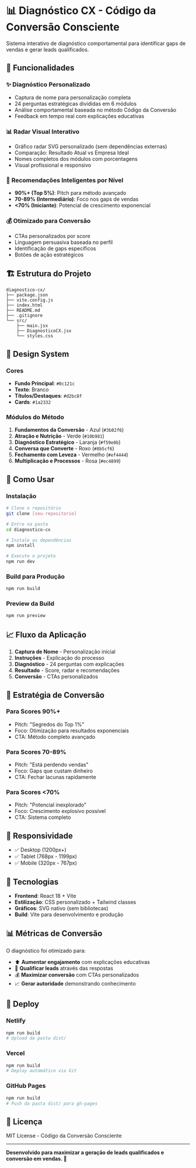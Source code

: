 # 📊 Diagnóstico CX - Código da Conversão Consciente

Sistema interativo de diagnóstico comportamental para identificar gaps de vendas e gerar leads qualificados.

## 🎯 Funcionalidades

### ✨ **Diagnóstico Personalizado**
- Captura de nome para personalização completa
- 24 perguntas estratégicas divididas em 6 módulos
- Análise comportamental baseada no método Código da Conversão
- Feedback em tempo real com explicações educativas

### 📊 **Radar Visual Interativo**
- Gráfico radar SVG personalizado (sem dependências externas)
- Comparação: Resultado Atual vs Empresa Ideal
- Nomes completos dos módulos com porcentagens
- Visual profissional e responsivo

### 🎯 **Recomendações Inteligentes por Nível**
- **90%+ (Top 5%)**: Pitch para método avançado
- **70-89% (Intermediário)**: Foco nos gaps de vendas
- **<70% (Iniciante)**: Potencial de crescimento exponencial

### 💰 **Otimizado para Conversão**
- CTAs personalizados por score
- Linguagem persuasiva baseada no perfil
- Identificação de gaps específicos
- Botões de ação estratégicos

## 🏗 Estrutura do Projeto

```
diagnostico-cx/
├── package.json
├── vite.config.js
├── index.html
├── README.md
├── .gitignore
└── src/
    ├── main.jsx
    ├── DiagnosticoCX.jsx
    └── styles.css
```

## 🎨 Design System

### **Cores**
- **Fundo Principal**: `#0c121c` 
- **Texto**: Branco
- **Títulos/Destaques**: `#d2bc8f`
- **Cards**: `#1a2332`

### **Módulos do Método**
1. **Fundamentos da Conversão** - Azul (`#3b82f6`)
2. **Atração e Nutrição** - Verde (`#10b981`)
3. **Diagnóstico Estratégico** - Laranja (`#f59e0b`)
4. **Conversa que Converte** - Roxo (`#8b5cf6`)
5. **Fechamento com Leveza** - Vermelho (`#ef4444`)
6. **Multiplicação e Processos** - Rosa (`#ec4899`)

## 🚀 Como Usar

### **Instalação**
```bash
# Clone o repositório
git clone [seu-repositorio]

# Entre na pasta
cd diagnostico-cx

# Instale as dependências
npm install

# Execute o projeto
npm run dev
```

### **Build para Produção**
```bash
npm run build
```

### **Preview da Build**
```bash
npm run preview
```

## 📈 Fluxo da Aplicação

1. **Captura de Nome** - Personalização inicial
2. **Instruções** - Explicação do processo
3. **Diagnóstico** - 24 perguntas com explicações
4. **Resultado** - Score, radar e recomendações
5. **Conversão** - CTAs personalizados

## 🎯 Estratégia de Conversão

### **Para Scores 90%+**
- Pitch: "Segredos do Top 1%"
- Foco: Otimização para resultados exponenciais
- CTA: Método completo avançado

### **Para Scores 70-89%**
- Pitch: "Está perdendo vendas"
- Foco: Gaps que custam dinheiro
- CTA: Fechar lacunas rapidamente

### **Para Scores <70%**
- Pitch: "Potencial inexplorado"
- Foco: Crescimento explosivo possível
- CTA: Sistema completo

## 📱 Responsividade

- ✅ Desktop (1200px+)
- ✅ Tablet (768px - 1199px)
- ✅ Mobile (320px - 767px)

## 🔧 Tecnologias

- **Frontend**: React 18 + Vite
- **Estilização**: CSS personalizado + Tailwind classes
- **Gráficos**: SVG nativo (sem bibliotecas)
- **Build**: Vite para desenvolvimento e produção

## 📊 Métricas de Conversão

O diagnóstico foi otimizado para:
- ⬆️ **Aumentar engajamento** com explicações educativas
- 🎯 **Qualificar leads** através das respostas
- 💰 **Maximizar conversão** com CTAs personalizados
- 📈 **Gerar autoridade** demonstrando conhecimento

## 🚀 Deploy

### **Netlify**
```bash
npm run build
# Upload da pasta dist/
```

### **Vercel**
```bash
npm run build
# Deploy automático via Git
```

### **GitHub Pages**
```bash
npm run build
# Push da pasta dist/ para gh-pages
```

## 📝 Licença

MIT License - Código da Conversão Consciente

---

**Desenvolvido para maximizar a geração de leads qualificados e conversão em vendas. 🎯**
